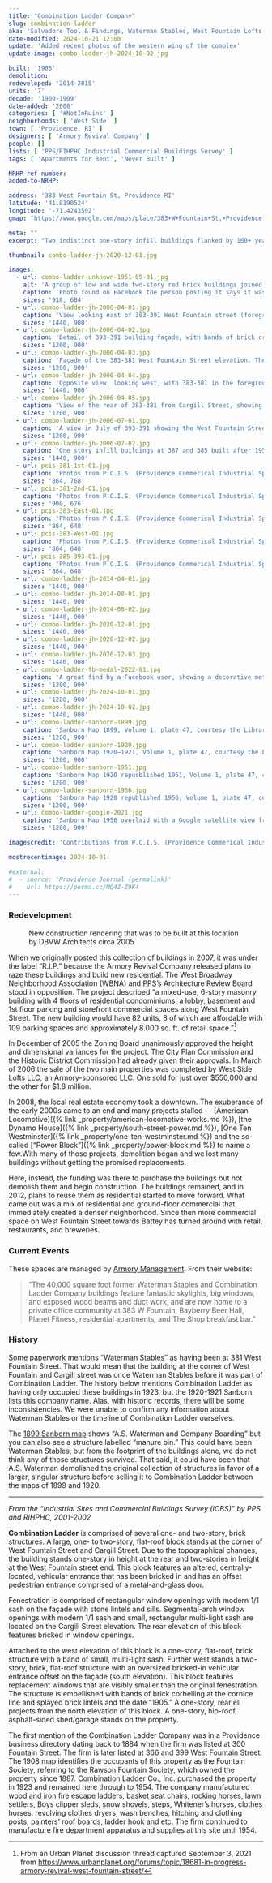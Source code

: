 ```yaml
---
title: "Combination Ladder Company"
slug: combination-ladder
aka: 'Salvadore Tool & Findings, Waterman Stables, West Fountain Lofts'
date-modified: 2024-10-21 12:00
update: 'Added recent photos of the western wing of the complex'
update-image: combo-ladder-jh-2024-10-02.jpg

built: '1905'
demolition:
redeveloped: '2014-2015'
units: '7'
decade: '1900-1909'
date-added: '2006'
categories: [ '#NotInRuins' ]
neighborhoods: [ 'West Side' ]
town: [ 'Providence, RI' ]
designers: [ 'Armory Revival Company' ]
people: []
lists: [ 'PPS/RIHPHC Industrial Commercial Buildings Survey' ]
tags: [ 'Apartments for Rent', 'Never Built' ]

NRHP-ref-number:
added-to-NRHP:

address: '383 West Fountain St, Providence RI'
latitude: '41.8190524'
longitude: '-71.4243592'
gmap: "https://www.google.com/maps/place/383+W+Fountain+St,+Providence,+RI+02903/@41.8190524,-71.4243592,17z/data=!3m1!4b1!4m5!3m4!1s0x89e445730a311d2b:0x5d812b4ad0214abe!8m2!3d41.8190524!4d-71.4221705"

meta: ""
excerpt: "Two indistinct one-story infill buildings flanked by 100+ year old two-story mill buildings that manufactured fire safety equipment"

thumbnail: combo-ladder-jh-2020-12-01.jpg

images:
  - url: combo-ladder-unknown-1951-05-01.jpg
    alt: 'A group of low and wide two-story red brick buildings joined by a one story portion. Spaces were industrial in use and converted to office space in the 70s and 80s, but recently have been converted to mixed-use residential with restaurant and commercial space as well.'
    caption: 'Photo found on Facebook the person posting it says it was dated May 1951. The building behind seems to be the 383 West Fountain Street building at the corner of Cargill St. Notice the rough hewn granite window lintels.'
    sizes: '918, 684'
  - url: combo-ladder-jh-2006-04-01.jpg
    caption: 'View looking east of 393-391 West Fountain street (foreground left) with the one story mid-century buildings in center and the 383-381 West Fountain building far right'
    sizes: '1440, 900'
  - url: combo-ladder-jh-2006-04-02.jpg
    caption: 'Detail of 393-391 building façade, with bands of brick creating stripes of altering depth. Notice, too, the original window openings shrunk to fit more modern replacement windows, the stone sills, and the decorative steel lintels.'
    sizes: '1200, 900'
  - url: combo-ladder-jh-2006-04-03.jpg
    caption: 'Façade of the 383-381 West Fountain Street elevation. The central groiund-floor entrance was a vehicular opening, shown bricked in.'
    sizes: '1200, 900'
  - url: combo-ladder-jh-2006-04-04.jpg
    caption: 'Opposite view, looking west, with 383-381 in the foreground right and 393-391 in the far left'
    sizes: '1440, 900'
  - url: combo-ladder-jh-2006-04-05.jpg
    caption: 'View of the rear of 383-381 from Cargill Street, showing how the grade makes the second floor rear elevation almost ground level.'
    sizes: '1200, 900'
  - url: combo-ladder-jh-2006-07-01.jpg
    caption: 'A view in July of 393-391 showing the West Fountain Street façade. Second floor window openings have clearly been shrunk and the two-story garage door opening has been filled in with sandstone-finished concrete block.'
    sizes: '1200, 900'
  - url: combo-ladder-jh-2006-07-02.jpg
    caption: 'One story infill buildings at 387 and 385 built after 1956.'
    sizes: '1440, 900'
  - url: pcis-381-1st-01.jpg
    caption: 'Photos from P.C.I.S. (Providence Commerical Industrial Space), Erik Bright and Lisa Carnevale, circe 2007 — 381 West Fountain 1st floor office and back open mill space'
    sizes: '864, 768'
  - url: pcis-381-2nd-01.jpg
    caption: 'Photos from P.C.I.S. (Providence Commerical Industrial Space), Erik Bright and Lisa Carnevale, circe 2007 — 381 West Fountain 2nd floor office and open mill spaces'
    sizes: '900, 676'
  - url: pcis-383-East-01.jpg
    caption: 'Photos from P.C.I.S. (Providence Commerical Industrial Space), Erik Bright and Lisa Carnevale, circe 2007 — 383 West Fountain 1st floor east'
    sizes: '864, 648'
  - url: pcis-383-West-01.jpg
    caption: 'Photos from P.C.I.S. (Providence Commerical Industrial Space), Erik Bright and Lisa Carnevale, circe 2007 — 383 West Fountain 1st floor west'
    sizes: '864, 648'
  - url: pcis-385-393-01.jpg
    caption: 'Photos from P.C.I.S. (Providence Commerical Industrial Space), Erik Bright and Lisa Carnevale, circe 2007 — 393-391 West Fountain 1st and 2nd floors'
    sizes: '864, 648'
  - url: combo-ladder-jh-2014-04-01.jpg
    sizes: '1440, 900'
  - url: combo-ladder-jh-2014-08-01.jpg
    sizes: '1440, 900'
  - url: combo-ladder-jh-2014-08-02.jpg
    sizes: '1440, 900'
  - url: combo-ladder-jh-2020-12-01.jpg
    sizes: '1440, 900'
  - url: combo-ladder-jh-2020-12-02.jpg
    sizes: '1440, 900'
  - url: combo-ladder-jh-2020-12-03.jpg
    sizes: '1440, 900'
  - url: combo-ladder-fb-medal-2022-01.jpg
    caption: 'A great find by a Facebook user, showing a decorative metal plate insignia reading ”Combination Ladder, Builders of Fire Apparatus, Providence RI”'
    sizes: '1200, 900'
  - url: combo-ladder-jh-2024-10-01.jpg
    sizes: '1200, 900'
  - url: combo-ladder-jh-2024-10-02.jpg
    sizes: '1440, 900'
  - url: combo-ladder-sanborn-1899.jpg
    caption: 'Sanborn Map 1899, Volume 1, plate 47, courtesy the Library of Congress — The area to be developed is highlighted. Combination Ladder is not yet present. Instead, at the south eastern corern of Cargill and West Fountain is the A.S. Waterman and Company Boarding, while to the west is the H.O. Martin Sawing and Planing Mill.'
    sizes: '1200, 900'
  - url: combo-ladder-sanborn-1920.jpg
    caption: 'Sanborn Map 1920–1921, Volume 1, plate 47, courtesy the Library of Congress — Buildings for the Combination Ladder Company are at this location, including “Storage of Saloon Fixtures” on the corner and “Sawing and Planing 1st, Moulding Room 2nd, Machine Shop 1st, Finishing Room 2nd, Truck Shop, Black smith, and a Print Shop.”'
    sizes: '1200, 900'
  - url: combo-ladder-sanborn-1951.jpg
    caption: 'Sanborn Map 1920 repusblished 1951, Volume 1, plate 47, courtesy the Library of Congress — Not shown is a G.M. Hopkins map from 1937 labelling the building on the corner of Cargill and West Fountain as “Providence Malt Company, James Hanley Brewing Company.” In this 1951 map, the building is labelled “Storage of Bottles, Cans, and Wooden Cases.” The other original building is labelled the same, and the name Comnbination Ladder is gone. Only one building is labelled “Ladder Mfg.”'
    sizes: '1200, 900'
  - url: combo-ladder-sanborn-1956.jpg
    caption: 'Sanborn Map 1920 republished 1956, Volume 1, plate 47, courtesy the Library of Congress — Same building footprints, different uses. The corner of Cargill and West Fountain is labelled “Tool Mfg” while the other opriginal building is labelled “Plumbing 1st, Jewelry Mfg 2nd.” The same central building is still labelled “Ladder Mfg.”'
    sizes: '1200, 900'
  - url: combo-ladder-google-2021.jpg
    caption: 'Sanborn Map 1956 overlaid with a Google satellite view from 1921, attempting to show which buildings are the oldest and most original to Combination Ladder'
    sizes: '1200, 900'

imagescredit: 'Contributions from P.C.I.S. (Providence Commerical Industrial Space), Taylor McBurney, Sanborn Maps from the Library of Congress, and Google satellite view from Google Maps 2021'

mostrecentimage: 2024-10-01

#external:
#  - source: 'Providence Journal (permalink)'
#    url: https://perma.cc/MQ4Z-Z9K4
---
```


### Redevelopment

<figure class="u__img u__img--right" aria-hidden="true">
  <img src="{{ site.propimg_path }}{{ page.slug }}/383-w-fountain-rendering.jpg" alt="" />
  <figcaption>New construction rendering that was to be built at this location by DBVW Architects circa 2005</figcaption>
</figure>

When we originally posted this collection of buildings in 2007, it was under the label “R.I.P.” because the Armory Revival Company released plans to raze these buildings and build new residential. The West Broadway Neighborhood Association (<span class="abbr">WBNA</span>) and <abbr title="Providence Preservation Society">PPS</abbr>’s Architecture Review Board stood in opposition. The project described “a mixed-use, 6-story masonry building with 4 floors of residential condominiums, a lobby, basement and 1st floor parking and storefront commercial spaces along West Fountain Street. The new building would have 82 units, 8 of which are affordable with 109 parking spaces and approximately 8.000 sq. ft. of retail space.”[^1]

[^1]: From an Urban Planet discussion thread captured September 3, 2021 from https://www.urbanplanet.org/forums/topic/18681-in-progress-armory-revival-west-fountain-street/ 

In December of 2005 the Zoning Board unanimously approved the height and dimensional variances for the project. The City Plan Commission and the Historic District Commission had already given their approvals. In March of 2006 the sale of the two main properties was completed by West Side Lofts LLC, an Armory-sponsored LLC. One sold for just over $550,000 and the other for $1.8 million.

In 2008, the local real estate economy took a downtown. The exuberance of the early 2000s came to an end and many projects stalled — [American Locomotive]({% link _property/american-locomotive-works.md %}), [the Dynamo House]({% link _property/south-street-power.md %}), [One Ten Westminster]({% link _property/one-ten-westminster.md %}) and the so-called [“Power Block”]({% link _property/power-block.md %}) to name a few.With many of those projects, demolition began and we lost many buildings without getting the promised replacements.

Here, instead, the funding was there to purchase the buildings but not demolish them and begin construction. The buildings remained, and in 2012, plans to reuse them as residential started to move forward. What came out was a mix of residential and ground-floor commercial that immediately created a denser neighborhood. Since then more commercial space on West Fountain Street towards Battey has turned around with retail, restaurants, and breweries.


### Current Events

These spaces are managed by [Armory Management](https://armorymanagement.com/west-fountain-lofts/). From their website: 

> “The 40,000 square foot former Waterman Stables and Combination Ladder Company buildings feature fantastic skylights, big windows, and exposed wood beams and duct work, and are now home to a private office community at 383 W Fountain, Bayberry Beer Hall, Planet Fitness, residential apartments, and The Shop breakfast bar.”


### History

Some paperwork mentions “Waterman Stables” as having been at 381 West Fountain Street. That would mean that the building at the corner of West Fountain and Cargill street was once Waterman Stables before it was part of Combination Ladder. The history below mentions Combination Ladder as having only occupied these buildings in 1923, but the 1920-1921 Sanborn lists this company name. Alas, with historic records, there will be some inconsistencies. We were unable to confirm any information about Waterman Stables or the timeline of Combination Ladder ourselves.

The [1899 Sanborn map](#photo-combo-ladder-sanborn-1899) shows “A.S. Waterman and Company Boarding” but you can also see a structure labelled “manure bin.” This could have been Waterman Stables, but from the footprint of the buildings alone, we do not think any of those structures survived. That said, it could have been that A.S. Waterman demolished the original collection of structures in favor of a larger, singular structure before selling it to Combination Ladder between the maps of 1899 and 1920.

***

_From the “Industrial Sites and Commercial Buildings Survey (ICBS)” by PPS and RIHPHC, 2001-2002_

**Combination Ladder** is comprised of several one- and two-story, brick structures. A large, one- to two-story, flat-roof block stands at the corner of West Fountain Street and Cargill Street. Due to the topographical changes, the building stands one-story in height at the rear and two-stories in height at the West Fountain street end. This block features an altered, centrally-located, vehicular entrance that has been bricked in and has an offset pedestrian entrance comprised of a metal-and-glass door.

Fenestration is comprised of rectangular window openings with modern 1/1 sash on the façade with stone lintels and sills. Segmental-arch window openings with modern 1/1 sash and small, rectangular multi-light sash are located on the Cargill Street elevation. The rear elevation of this block features bricked in window openings.

Attached to the west elevation of this block is a one-story, flat-roof, brick structure with a band of small, multi-light sash. Further west stands a two-story, brick, flat-roof structure with an oversized bricked-in vehicular entrance offset on the façade (south elevation). This block features replacement windows that are visibly smaller than the original fenestration. The structure is embellished with bands of brick corbelling at the cornice line and splayed brick lintels and the date “1905.” A one-story, rear ell projects from the north elevation of this block. A one-story, hip-roof, asphalt-sided shed/garage stands on the property.

The first mention of the Combination Ladder Company was in a Providence business directory dating back to 1884 when the firm was listed at 300 Fountain Street. The firm is later listed at 366 and 399 West Fountain Street. The 1908 map identifies the occupants of this property as the Fountain Society, referring to the Rawson Fountain Society, which owned the property since 1887. Combination Ladder Co., Inc. purchased the property in 1923 and remained here through to 1954. The company manufactured wood and iron fire escape ladders, basket seat chairs, rocking horses, lawn settlers, Boys clipper sleds, snow shovels, steps, Whitener’s horses, clothes horses, revolving clothes dryers, wash benches, hitching and clothing posts, painters’ roof boards, ladder hook and etc. The firm continued to manufacture fire department apparatus and supplies at this site until 1954.
